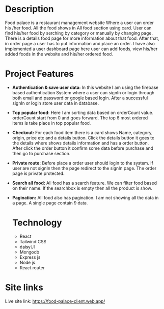 # Description
Food palace is a restaurant management website Where a user can order his /her food. All the food shows in All food section using card. User can find his/her food by serching by category or manually by changing page. There is a details food page for more information about that food. After that, in order page a user has to put information and place an order. I have also implemented a user dashboard page here user can add foods, view his/her added foods in the website and his/her ordered food.

# Project Features

- __Authentication & save user data:__ In this website I am using the firebase based authentication System where a user can signIn or login through both email and password or google based login. After a successful signIn or login store user data in database.

- __Top popular food:__ Here I am sorting data based on orderCount value. orderCount start from 0 and goes forward. The top 6 most ordered items is take place in top popular food.

- __Checkout:__ For each food item there is a card shows Name, category, origin, price etc and a details button. Click the details button it goes to the details where shows details information and has a order button. After click the order button it confirm some data before purchase and then go to purchase section.

- __Private route:__ Before place a order user should login to the system. If user are not signIn then the page redirect to the signIn page. The order page is private protected.

- __Search all food:__ All food has a search feature. We can filter food based on their name. If the searchbox is empty then all the product is show.

- __Pagination:__ All food also has pagination. I am not showing all the data in a page. A single page contain 9 data.


  # Technology
  - React
  - Tailwind CSS
  - daisyUI
  - Mongodb
  - Express js
  - Node js
  - React router


# Site links
Live site link: https://food-palace-client.web.app/
